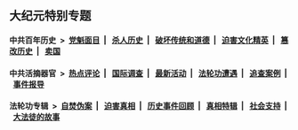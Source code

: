 ## 大纪元特别专题

#### 中共百年历史 &nbsp;>&nbsp; [党魁面目](indexes/nf1176107/README.md?06170430) &nbsp;| &nbsp; [杀人历史](indexes/nf1176106/README.md?06170430) &nbsp;| &nbsp; [破坏传统和道德](indexes/nf1176106/README.md?06170430) &nbsp;| &nbsp; [迫害文化精英](indexes/nf1176111/README.md?06170430) &nbsp;| &nbsp; [篡改历史](indexes/nf1176115/README.md?06170430) &nbsp;| &nbsp; [卖国](indexes/nf1176117/README.md?06170430) 

#### 中共活摘器官 &nbsp;>&nbsp; [热点评论](indexes/nf5879/README.md?06170430) &nbsp;| &nbsp; [国际调查](indexes/nf5947/README.md?06170430) &nbsp;| &nbsp; [最新活动](indexes/nf5883/README.md?06170430) &nbsp;| &nbsp; [法轮功遭遇](indexes/nf5881/README.md?06170430) &nbsp;| &nbsp; [追查案例](indexes/nf5880/README.md?06170430) &nbsp;| &nbsp; [事件报导](indexes/nf5877/README.md?06170430) 

#### 法轮功专辑 &nbsp;>&nbsp; [自焚伪案](indexes/nf5562/README.md?06170430) &nbsp;| &nbsp; [迫害真相](indexes/nf4379/README.md?06170430) &nbsp;| &nbsp; [历史事件回顾](indexes/nf5793/README.md?06170430) &nbsp;| &nbsp; [真相特辑](indexes/nf4389/README.md?06170430) &nbsp;| &nbsp; [社会支持](indexes/nf4386/README.md?06170430) &nbsp;| &nbsp; [大法徒的故事](indexes/nf1147481/README.md?06170430) 
